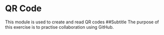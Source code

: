 QR Code
=======

This module is used to create and read QR codes
##Subtitle
The purpose of this exercise is to practise collaboration using GitHub.
